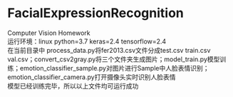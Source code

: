 # FacialExpressionRecognition
Computer Vision Homework  
运行环境：linux python=3.7 keras=2.4 tensorflow=2.4  
在当前目录中 process_data.py将fer2013.csv文件分成test.csv train.csv val.csv；convert_csv2gray.py将三个文件夹生成图片；model_train.py模型训练；emotion_classifier_sample.py对图片进行Sample中人脸表情识别；emotion_classifier_camera.py打开摄像头实时识别人脸表情  
模型已经训练完毕，所以以上文件均可运行成功  
